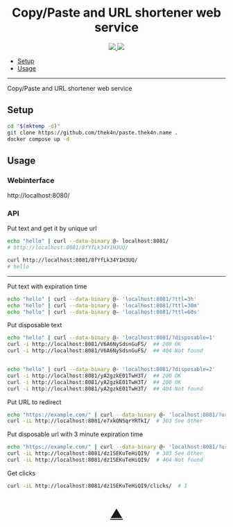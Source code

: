 <h1 align="center">Copy/Paste and URL shortener web service</h1>

<p align="center">
  <a href="https://github.com/TheK4n">
    <img src="https://img.shields.io/github/followers/TheK4n?label=Follow&style=social">
  </a>
  <a href="https://github.com/TheK4n/paste.thek4n.name">
    <img src="https://img.shields.io/github/stars/TheK4n/paste.thek4n.name?style=social">
  </a>
</p>

* [Setup](#setup)
* [Usage](#usage)

---

Copy/Paste and URL shortener web service


## Setup

```sh
cd "$(mktemp -d)"
git clone https://github.com/thek4n/paste.thek4n.name .
docker compose up -d
```


## Usage

### Webinterface
http://localhost:8080/


### API

Put text and get it by unique url
```sh
echo "hello" | curl --data-binary @- localhost:8081/
# http://localhost:8081/8fYfLk34Y1H3UQ/

curl http://localhost:8081/8fYfLk34Y1H3UQ/
# hello
```

---

Put text with expiration time
```sh
echo "hello" | curl --data-binary @- 'localhost:8081/?ttl=3h'
echo "hello" | curl --data-binary @- 'localhost:8081/?ttl=30m'
echo "hello" | curl --data-binary @- 'localhost:8081/?ttl=60s'
```

Put disposable text
```sh
echo "hello" | curl --data-binary @- 'localhost:8081/?disposable=1'
curl -i http://localhost:8081/V6A6NySdsnGuFS/  ## 200 OK
curl -i http://localhost:8081/V6A6NySdsnGuFS/  ## 404 Not found


echo "hello" | curl --data-binary @- 'localhost:8081/?disposable=2'
curl -i http://localhost:8081/yA2gzkE01TwH3T/  ## 200 OK
curl -i http://localhost:8081/yA2gzkE01TwH3T/  ## 200 OK
curl -i http://localhost:8081/yA2gzkE01TwH3T/  ## 404 Not found
```

Put URL to redirect
```sh
echo "https://example.com/" | curl --data-binary @- 'localhost:8081/?url=true'
curl -iL http://localhost:8081/e7xkQNSqrYRTkI/  # 303 See Other
```

Put disposable url with 3 minute expiration time
```sh
echo "https://example.com/" | curl --data-binary @- 'localhost:8081/?url=true&disposable=1&ttl=3m'
curl -iL http://localhost:8081/dz1SEKuTeHiQI9/  # 303 See Other
curl -iL http://localhost:8081/dz1SEKuTeHiQI9/  # 404 Not found
```

Get clicks
```sh
curl -iL http://localhost:8081/dz1SEKuTeHiQI9/clicks/  # 1
```


<h1 align="center"><a href="#top">▲</a></h1>
